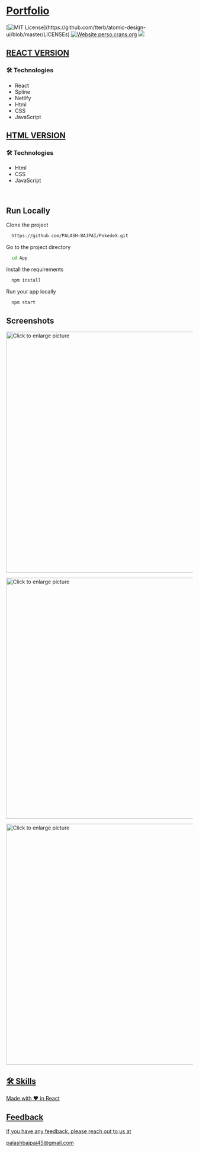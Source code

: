 
# [Portfolio](https://palash-bajpai-mysite.netlify.app/)


<p align="center">

[![MIT License](https://img.shields.io/apm/l/atomic-design-ui.svg?)](https://github.com/tterb/atomic-design-ui/blob/master/LICENSEs)
[![Website perso.crans.org](https://img.shields.io/website-up-down-green-red/https/perso.crans.org.svg)](https://perso.crans.org/)
<img src="https://api.netlify.com/api/v1/badges/d61f9d6c-1407-4851-9286-71b87359d668/deploy-status">
</p>


## [REACT VERSION](https://palash-bajpai-mysite.netlify.app/)

### 🛠 Technologies
<ul>
  <li>React</li>
  <li>Spline</li>
  <li>Netlify</li>
  <li>Html</li>
  <li>CSS</li>
  <li>JavaScript</li>
</ul>


## [HTML VERSION](https://palash-bajpai.github.io/Sample-Portfolio/)
### 🛠 Technologies
<ul>
  <li>Html</li>
  <li>CSS</li>
  <li>JavaScript</li>
</ul>

<br/>




## Run Locally

Clone the project

```bash
  https://github.com/PALASH-BAJPAI/PokedeX.git
```

Go to the project directory

```bash
  cd App
```

Install the requirements

```bash
  npm install
```

Run your app locally

```bash
  npm start
```


## Screenshots

<a href="https://drive.google.com/uc?export=view&id=1yxUvqlKagwMwkjrMYhnSU2EW7D8uYgAN"><img src="https://drive.google.com/uc?export=view&id=1yxUvqlKagwMwkjrMYhnSU2EW7D8uYgAN" style="width: 650px; max-width: 100%; height: auto" title="Click to enlarge picture" />

<a href="https://drive.google.com/uc?export=view&id=1Wa3XP2PprWUfzCfnMM1GkU4CMOL0sE26"><img src="https://drive.google.com/uc?export=view&id=1Wa3XP2PprWUfzCfnMM1GkU4CMOL0sE26" style="width: 650px; max-width: 100%; height: auto" title="Click to enlarge picture" />

<a href="https://drive.google.com/uc?export=view&id=1by6IMRfjXw71rdunKIpWnxiU7ScYq3J0"><img src="https://drive.google.com/uc?export=view&id=1by6IMRfjXw71rdunKIpWnxiU7ScYq3J0" style="width: 650px; max-width: 100%; height: auto" title="Click to enlarge picture" />


## 🛠 Skills

Made with ❤️ in React


## Feedback

<p>If you have any feedback, please reach out to us at<p>palashbajpai45@gmail.com

